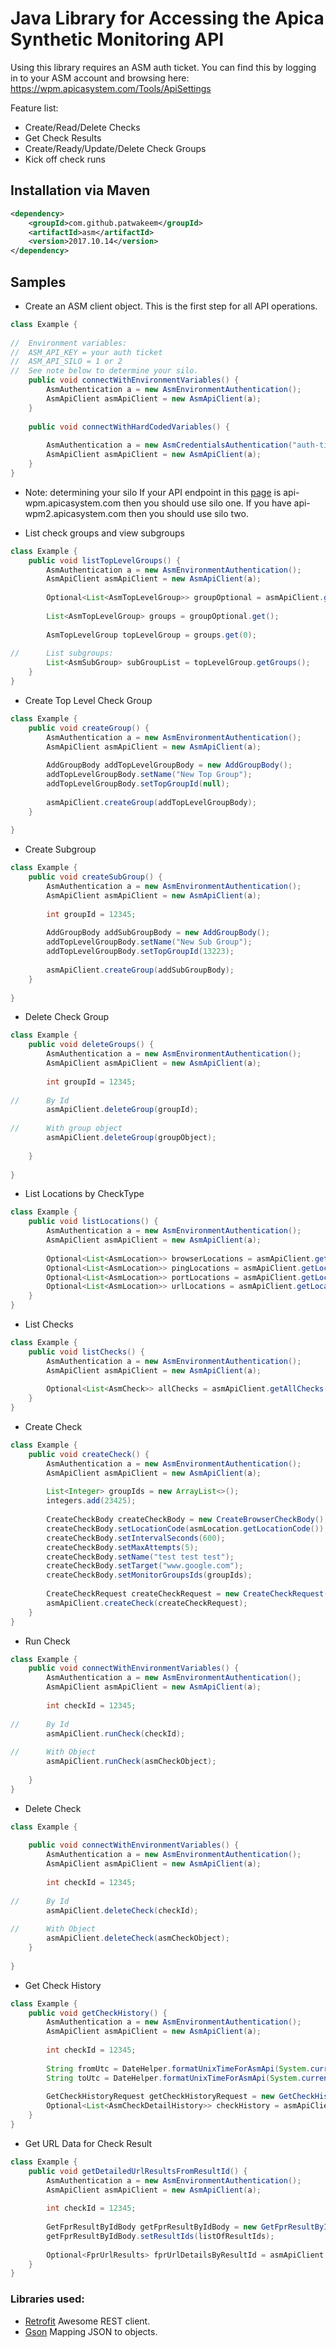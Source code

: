 # Java Library for Accessing the Apica Synthetic Monitoring API

Using this library requires an ASM auth ticket. You can find this by logging in to your ASM account and browsing here:
https://wpm.apicasystem.com/Tools/ApiSettings

Feature list:

 * Create/Read/Delete Checks
 * Get Check Results
 * Create/Ready/Update/Delete Check Groups
 * Kick off check runs
 
## Installation via Maven

```xml
<dependency>
    <groupId>com.github.patwakeem</groupId>
    <artifactId>asm</artifactId>
    <version>2017.10.14</version>
</dependency>
```

## Samples
* Create an ASM client object. This is the first step for all API operations.

```java
class Example {
    
//  Environment variables: 
//  ASM_API_KEY = your auth ticket
//  ASM_API_SILO = 1 or 2
//  See note below to determine your silo. 
    public void connectWithEnvironmentVariables() {
        AsmAuthentication a = new AsmEnvironmentAuthentication();
        AsmApiClient asmApiClient = new AsmApiClient(a);
    }
    
    public void connectWithHardCodedVariables() {
        
        AsmAuthentication a = new AsmCredentialsAuthentication("auth-ticket", Silo.ONE);
        AsmApiClient asmApiClient = new AsmApiClient(a);
    }
}

```

* Note: determining your silo
If your API endpoint in this [page](https://wpm.apicasystem.com/Tools/ApiSettings) is api-wpm.apicasystem.com then you should use silo one. If you have api-wpm2.apicasystem.com then you should use silo two.


* List check groups and view subgroups

```java
class Example {
    public void listTopLevelGroups() {
        AsmAuthentication a = new AsmEnvironmentAuthentication();
        AsmApiClient asmApiClient = new AsmApiClient(a);
        
        Optional<List<AsmTopLevelGroup>> groupOptional = asmApiClient.getGroups();
        
        List<AsmTopLevelGroup> groups = groupOptional.get();
        
        AsmTopLevelGroup topLevelGroup = groups.get(0);
        
//      List subgroups:
        List<AsmSubGroup> subGroupList = topLevelGroup.getGroups();
    }
}

```

* Create Top Level Check Group

```java
class Example {
    public void createGroup() {
        AsmAuthentication a = new AsmEnvironmentAuthentication();
        AsmApiClient asmApiClient = new AsmApiClient(a);
        
        AddGroupBody addTopLevelGroupBody = new AddGroupBody();
        addTopLevelGroupBody.setName("New Top Group");
        addTopLevelGroupBody.setTopGroupId(null);
        
        asmApiClient.createGroup(addTopLevelGroupBody);
    }
    
}

```


* Create Subgroup

```java
class Example {
    public void createSubGroup() {
        AsmAuthentication a = new AsmEnvironmentAuthentication();
        AsmApiClient asmApiClient = new AsmApiClient(a);
        
        int groupId = 12345;
        
        AddGroupBody addSubGroupBody = new AddGroupBody();
        addTopLevelGroupBody.setName("New Sub Group");
        addTopLevelGroupBody.setTopGroupId(13223);
        
        asmApiClient.createGroup(addSubGroupBody);
    }
   
}

```

* Delete Check Group

```java
class Example {
    public void deleteGroups() {
        AsmAuthentication a = new AsmEnvironmentAuthentication();
        AsmApiClient asmApiClient = new AsmApiClient(a);
        
        int groupId = 12345;
        
//      By Id        
        asmApiClient.deleteGroup(groupId);
        
//      With group object
        asmApiClient.deleteGroup(groupObject);
        
    }
    
}

```

* List Locations by CheckType

```java
class Example {
    public void listLocations() {
        AsmAuthentication a = new AsmEnvironmentAuthentication();
        AsmApiClient asmApiClient = new AsmApiClient(a);
        
        Optional<List<AsmLocation>> browserLocations = asmApiClient.getLocationsByCheckType(CheckType.BROWSER);
        Optional<List<AsmLocation>> pingLocations = asmApiClient.getLocationsByCheckType(CheckType.PING);
        Optional<List<AsmLocation>> portLocations = asmApiClient.getLocationsByCheckType(CheckType.PORT);
        Optional<List<AsmLocation>> urlLocations = asmApiClient.getLocationsByCheckType(CheckType.URL);
    }
}

```

* List Checks

```java
class Example {
    public void listChecks() {
        AsmAuthentication a = new AsmEnvironmentAuthentication();
        AsmApiClient asmApiClient = new AsmApiClient(a);
        
        Optional<List<AsmCheck>> allChecks = asmApiClient.getAllChecks();
    }
}

```

* Create Check

```java
class Example {
    public void createCheck() {
        AsmAuthentication a = new AsmEnvironmentAuthentication();
        AsmApiClient asmApiClient = new AsmApiClient(a);
        
        List<Integer> groupIds = new ArrayList<>();
        integers.add(23425);
        
        CreateCheckBody createCheckBody = new CreateBrowserCheckBody();
        createCheckBody.setLocationCode(asmLocation.getLocationCode());
        createCheckBody.setIntervalSeconds(600);
        createCheckBody.setMaxAttempts(5);
        createCheckBody.setName("test test test");
        createCheckBody.setTarget("www.google.com");
        createCheckBody.setMonitorGroupsIds(groupIds);
        
        CreateCheckRequest createCheckRequest = new CreateCheckRequest(CheckType.BROWSER, createCheckBody);
        asmApiClient.createCheck(createCheckRequest);
    }
}

```

* Run Check

```java
class Example {
    public void connectWithEnvironmentVariables() {
        AsmAuthentication a = new AsmEnvironmentAuthentication();
        AsmApiClient asmApiClient = new AsmApiClient(a);
        
        int checkId = 12345;
        
//      By Id        
        asmApiClient.runCheck(checkId);
        
//      With Object        
        asmApiClient.runCheck(asmCheckObject);
        
    }
}

```

* Delete Check

```java
class Example {
   
    public void connectWithEnvironmentVariables() {
        AsmAuthentication a = new AsmEnvironmentAuthentication();
        AsmApiClient asmApiClient = new AsmApiClient(a);
        
        int checkId = 12345;
        
//      By Id        
        asmApiClient.deleteCheck(checkId);
        
//      With Object        
        asmApiClient.deleteCheck(asmCheckObject);
    }
    
}

```

* Get Check History

```java
class Example {
    public void getCheckHistory() {
        AsmAuthentication a = new AsmEnvironmentAuthentication();
        AsmApiClient asmApiClient = new AsmApiClient(a);
        
        int checkId = 12345;
        
        String fromUtc = DateHelper.formatUnixTimeForAsmApi(System.currentTimeMillis() - 36000);
        String toUtc = DateHelper.formatUnixTimeForAsmApi(System.currentTimeMillis());
        
        GetCheckHistoryRequest getCheckHistoryRequest = new GetCheckHistoryRequest(fromUtc, toUtc, checkId);
        Optional<List<AsmCheckDetailHistory>> checkHistory = asmApiClient.getCheckHistory(getCheckHistoryRequest);
    }
}

```

* Get URL Data for Check Result

```java
class Example {
    public void getDetailedUrlResultsFromResultId() {
        AsmAuthentication a = new AsmEnvironmentAuthentication();
        AsmApiClient asmApiClient = new AsmApiClient(a);
        
        int checkId = 12345;
        
        GetFprResultByIdBody getFprResultByIdBody = new GetFprResultByIdBody();
        getFprResultByIdBody.setResultIds(listOfResultIds);
        
        Optional<FprUrlResults> fprUrlDetailsByResultId = asmApiClient.getFprUrlDetailsByResultId(checkId, getFprResultByIdBody);
    }
}

```

### Libraries used:

 * [Retrofit](https://square.github.io/retrofit/) Awesome REST client.
 * [Gson](https://github.com/google/gson) Mapping JSON to objects.


